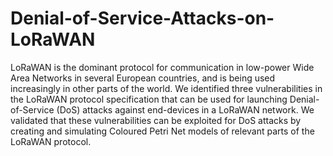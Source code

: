# Denial-of-Service-Attacks-on-LoRaWAN
LoRaWAN is the dominant protocol for communication in low-power Wide Area Networks in several European countries, and is being used increasingly in other parts of the world. We identified  three vulnerabilities in the LoRaWAN protocol specification that can be used for launching Denial-of-Service (DoS) attacks against end-devices in a LoRaWAN  network. We validated that these vulnerabilities can be exploited for DoS attacks by creating and simulating Coloured Petri Net models of relevant parts of the LoRaWAN protocol.
